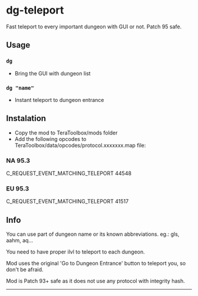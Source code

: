 # dg-teleport
Fast teleport to every important dungeon with GUI or not. Patch 95 safe.

## Usage
### `dg`
- Bring the GUI with dungeon list
### `dg "name"`
- Instant teleport to dungeon entrance

## Instalation
- Copy the mod to TeraToolbox/mods folder
- Add the following opcodes to TeraToolbox/data/opcodes/protocol.xxxxxxx.map file:

### NA 95.3
C_REQUEST_EVENT_MATCHING_TELEPORT 44548

### EU 95.3
C_REQUEST_EVENT_MATCHING_TELEPORT 41517

## Info
You can use part of dungeon name or its known abbreviations. eg.: gls, aahm, aq...

You need to have proper ilvl to teleport to each dungeon.

Mod uses the original 'Go to Dungeon Entrance' button to teleport you, so don't be afraid.

Mod is Patch 93+ safe as it does not use any protocol with integrity hash.

---
